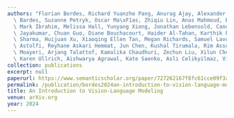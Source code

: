 ```yaml
---
authors: "Florian Bordes, Richard Yuanzhe Pang, Anurag Ajay, Alexander C. Li, Adrien\
  \ Bardes, Suzanne Petryk, Oscar Ma\xF1as, Zhiqiu Lin, Anas Mahmoud, Bargav Jayaraman,\
  \ Mark Ibrahim, Melissa Hall, Yunyang Xiong, Jonathan Lebensold, Candace Ross, Srihari\
  \ Jayakumar, Chuan Guo, Diane Bouchacourt, Haider Al-Tahan, Karthik Padthe, Vasu\
  \ Sharma, Huijuan Xu, Xiaoqing Ellen Tan, Megan Richards, Samuel Lavoie, Pietro\
  \ Astolfi, Reyhane Askari Hemmat, Jun Chen, Kushal Tirumala, Rim Assouel, Mazda\
  \ Moayeri, Arjang Talattof, Kamalika Chaudhuri, Zechun Liu, Xilun Chen, Q. Garrido,\
  \ Karen Ullrich, Aishwarya Agrawal, Kate Saenko, Asli Celikyilmaz, Vikas Chandra"
collection: publications
excerpt: null
paperurl: https://www.semanticscholar.org/paper/727262167f8fc61cce09f3a3ec602b0426e7db4d
permalink: /publication/bordes2024an-introduction-to-vision-language-modeling
title: An Introduction to Vision-Language Modeling
venue: arXiv.org
year: 2024
---
```


